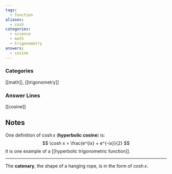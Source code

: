 ```yaml
---
tags:
  - function
aliases:
  - cosh
categories:
  - science
  - math
  - trigonometry
answers:
  - cosine
---
```

### Categories
[[math]], [[trigonometry]]
### Answer Lines
[[cosine]]
## Notes
One definition of $\cosh x$ (**hyperbolic cosine**) is:
$$
\cosh x = \frac{e^{ix} + e^{-ix}}{2}
$$
It is one example of a [[hyperbolic trigonometric function]].

---
The **catenary**, the shape of a hanging rope, is in the form of $\cosh x$.